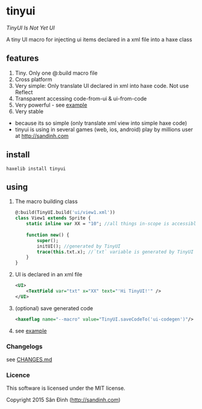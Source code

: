 # tinyui
_TinyUI Is Not Yet UI_

A tiny UI macro for injecting ui items declared in a xml file into a haxe class

## features
1. Tiny. Only one @:build macro file
2. Cross platform
3. Very simple: Only translate UI declared in xml into haxe code. Not use Reflect
4. Transparent accessing code-from-ui & ui-from-code
5. Very powerful - see [example](example)
6. Very stable
  - because its so simple (only translate xml view into simple haxe code)
  - tinyui is using in several games (web, ios, android) play by millions user at http://sandinh.com 

## install
```
haxelib install tinyui
```

## using
1. The macro building class
    ```haxe
    @:build(TinyUI.build('ui/view1.xml'))
    class View1 extends Sprite {
        static inline var XX = "10"; //all things in-scope is accessible in xml
        
        function new() {
            super();
            initUI(); //generated by TinyUI
            trace(this.txt.x); //`txt` variable is generated by TinyUI
        }
    }
    ```

2. UI is declared in an xml file
    ```xml
    <UI>
        <TextField var="txt" x="XX" text="'Hi TinyUI!'" />
    </UI>
    ```

3. (optional) save generated code
    ```xml
    <haxeflag name="--macro" value="TinyUI.saveCodeTo('ui-codegen')"/>
    ```

4. see [example](example)

### Changelogs
see [CHANGES.md](CHANGES.md)

### Licence
This software is licensed under the MIT license.

Copyright 2015 Sân Đình (http://sandinh.com)
